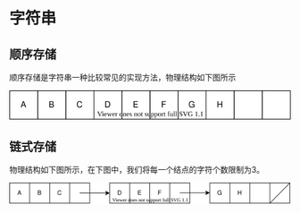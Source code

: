 # 字符串

## 顺序存储

顺序存储是字符串一种比较常见的实现方法，物理结构如下图所示

![](sequential-storage.drawio.svg)

## 链式存储

物理结构如下图所示，在下图中，我们将每一个结点的字符个数限制为3。

![](linked-storage.drawio.svg)